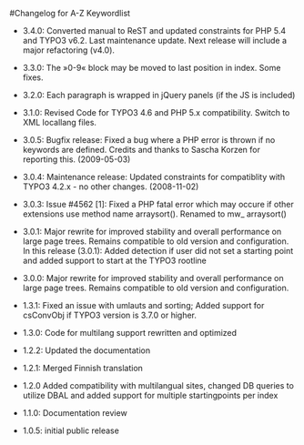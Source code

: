 #Changelog for A-Z Keywordlist

- 3.4.0: Converted manual to ReST and updated constraints for PHP 5.4 and TYPO3 v6.2.
  Last maintenance update. Next release will include a major refactoring (v4.0).

- 3.3.0: The »0-9« block may be moved to last position in index. Some
  fixes.

- 3.2.0: Each paragraph is wrapped in jQuery panels (if the JS is
  included)

- 3.1.0: Revised Code for TYPO3 4.6 and PHP 5.x compatibility. Switch to
  XML locallang files.

- 3.0.5: Bugfix release: Fixed a bug where a PHP error is thrown if no
  keywords are defined. Credits and thanks to Sascha Korzen for
  reporting this. (2009-05-03)

- 3.0.4: Maintenance release: Updated constraints for compatiblity with
  TYPO3 4.2.x - no other changes. (2008-11-02)

- 3.0.3: Issue #4562 [1]: Fixed a PHP fatal error which may occure if
  other extensions use method name arraysort(). Renamed to mw\_
  arraysort()

- 3.0.1: Major rewrite for improved stability and overall performance on
  large page trees. Remains compatible to old version and configuration.
  In this release (3.0.1): Added detection if user did not set a
  starting point and added support to start at the TYPO3 rootline

- 3.0.0: Major rewrite for improved stability and overall performance on
  large page trees. Remains compatible to old version and configuration.

- 1.3.1: Fixed an issue with umlauts and sorting; Added support for
  csConvObj if TYPO3 version is 3.7.0 or higher.

- 1.3.0: Code for multilang support rewritten and optimized

- 1.2.2: Updated the documentation

- 1.2.1: Merged Finnish translation

- 1.2.0 Added compatibility with multilangual sites, changed DB queries
  to utilize DBAL and added support for multiple startingpoints per
  index

- 1.1.0: Documentation review

- 1.0.5: initial public release